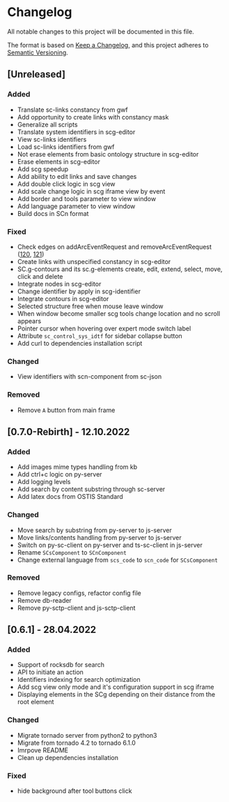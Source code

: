 # Changelog
All notable changes to this project will be documented in this file.

The format is based on [Keep a Changelog](https://keepachangelog.com/en/1.0.0/),
and this project adheres to [Semantic Versioning](https://semver.org/spec/v2.0.0.html).

## [Unreleased]
### Added
- Translate sc-links constancy from gwf
- Add opportunity to create links with constancy mask
- Generalize all scripts
- Translate system identifiers in scg-editor
- View sc-links identifiers
- Load sc-links identifiers from gwf
- Not erase elements from basic ontology structure in scg-editor
- Erase elements in scg-editor
- Add scg speedup
- Add ability to edit links and save changes
- Add double click logic in scg view
- Add scale change logic in scg iframe view by event
- Add border and tools parameter to view window
- Add language parameter to view window
- Build docs in SCn format

### Fixed
- Check edges on addArcEventRequest and removeArcEventRequest ([120](https://github.com/ostis-ai/sc-web/issues/120), [121](https://github.com/ostis-ai/sc-web/issues/121))
- Create links with unspecified constancy in scg-editor
- SC.g-contours and its sc.g-elements create, edit, extend, select, move, click and delete
- Integrate nodes in scg-editor
- Change identifier by apply in scg-identifier
- Integrate contours in scg-editor
- Selected structure free when mouse leave window
- When window become smaller scg tools change location and no scroll appears
- Pointer cursor when hovering over expert mode switch label
- Attribute `sc_control_sys_idtf` for sidebar collapse button
- Add curl to dependencies installation script

### Changed
- View identifiers with scn-component from sc-json

### Removed
- Remove `A` button from main frame

## [0.7.0-Rebirth] - 12.10.2022
### Added
- Add images mime types handling from kb
- Add ctrl+c logic on py-server
- Add logging levels
- Add search by content substring through sc-server
- Add latex docs from OSTIS Standard

### Changed
- Move search by substring from py-server to js-server
- Move links/contents handling from py-server to js-server
- Switch on py-sc-client on py-server and ts-sc-client in js-server
- Rename `SCsComponent` to `SCnComponent`
- Change external language from `scs_code` to `scn_code` for `SCsComponent`

### Removed
- Remove legacy configs, refactor config file
- Remove db-reader
- Remove py-sctp-client and js-sctp-client

## [0.6.1] - 28.04.2022
### Added
- Support of rocksdb for search
- API to initiate an action
- Identifiers indexing for search optimization
- Add scg view only mode and it's configuration support in scg iframe
- Displaying elements in the SCg depending on their distance from the root element

### Changed
- Migrate tornado server from python2 to python3
- Migrate from tornado 4.2 to tornado 6.1.0
- Imrpove README
- Clean up dependencies installation

### Fixed
- hide background after tool buttons click
